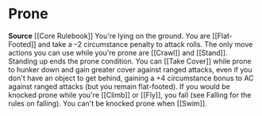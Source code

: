 ﻿---
id: '31'
name: Prone
source: null

---
# Prone

**Source** [[Core Rulebook]]
You're lying on the ground. You are [[Flat-Footed]] and take a –2 circumstance penalty to attack rolls. The only move actions you can use while you're prone are [[Crawl]] and [[Stand]]. Standing up ends the prone condition. You can [[Take Cover]] while prone to hunker down and gain greater cover against ranged attacks, even if you don't have an object to get behind, gaining a +4 circumstance bonus to AC against ranged attacks (but you remain flat-footed).
 If you would be knocked prone while you're [[Climb]] or [[Fly]], you fall (see Falling for the rules on falling). You can't be knocked prone when [[Swim]].